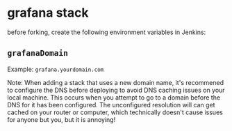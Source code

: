 # grafana stack

before forking, create the following environment variables in Jenkins:

## `grafanaDomain`
Example: `grafana.yourdomain.com`

Note: When adding a stack that uses a new domain name, it's recommened to configure the DNS before
deploying to avoid DNS caching issues on your local machine. This occurs when you attempt
to go to a domain before the DNS for it has been configured. The unconfigured resolution will
can get cached on your router or computer, which technically doesn't cause issues for anyone
but you, but it is annoying!